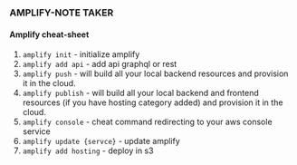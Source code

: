 ### AMPLIFY-NOTE TAKER

#### Amplify cheat-sheet
1. `amplify init` - initialize amplify
1. `amplify add api` - add api graphql or rest
1. `amplify push` - will build all your local backend resources and provision it in the cloud.
1. `amplify publish` - will build all your local backend and frontend resources (if you have hosting category added) and provision it in the cloud.
1. `amplify console` - cheat command redirecting to your aws console service
1. `amplify update {servce}` - update amplify 
1. `amplify add hosting` - deploy in s3